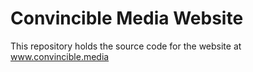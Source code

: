 # Convincible Media Website

This repository holds the source code for the website at www.convincible.media